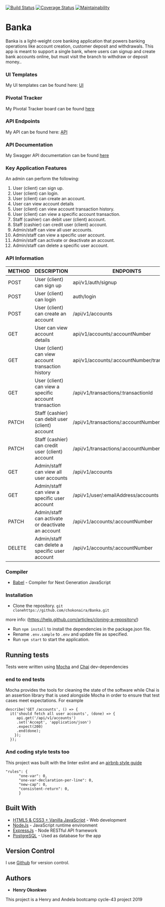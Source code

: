 [![Build Status](https://travis-ci.org/chokonaira/Banka.svg?branch=develop)](https://travis-ci.org/chokonaira/Banka)  [![Coverage Status](https://coveralls.io/repos/github/chokonaira/Banka/badge.svg)](https://coveralls.io/github/chokonaira/Banka)  [![Maintainability](https://api.codeclimate.com/v1/badges/620dd07ffb14ae57ec13/maintainability)](https://codeclimate.com/github/chokonaira/Banka/maintainability) 


# Banka
Banka is a light-weight core banking application that powers banking operations like account creation, customer deposit and withdrawals. This app is meant to support a single bank, where users can signup and create bank accounts online, but must visit the branch to withdraw or deposit money..


### UI Templates
My UI templates can be found here: [ UI ](https://chokonaira.github.io/Banka/)

### Pivotal Tracker
My Pivotal Tracker board can be found [ here ](https://www.pivotaltracker.com/n/projects/2320730)

### API Endpoints
My API can be found here: [ API ](https://banka101.herokuapp.com)

### API Documentation
My Swagger API documentation can be found [ here ](https://banka101.herokuapp.com/api-docs)

### Key Application Features
An admin can perform the following:
1. User (client) can sign up.
2. User (client) can login.
3. User (client) can create an account.
5. User can view account details
5. User (client) can view account transaction history.
6. User (client) can view a specific account transaction.
7. Staff (cashier) can debit user (client) account.
8. Staff (cashier) can credit user (client) account.
9. Admin/staff can view all user accounts.
10. Admin/staff can view a specific user account.
11. Admin/staff can activate or deactivate an account.
12. Admin/staff can delete a specific user account.


### API Information

METHOD |    DESCRIPTION       |   ENDPOINTS
-------|----------------------|-------------------------
POST | User (client) can sign up | api/v1/auth/signup
POST | User (client) can login | auth/login
POST | User (client) can create an account | /api/v1/accounts
GET | User can view account details | api/v1/accounts/:accountNumber
GET | User (client) can view account transaction history | api/v1/accounts/:accountNumber/transactions
GET | User (client) can view a specific account transaction | /api/v1/transactions/:transactionId
PATCH | Staff (cashier) can debit user (client) account | /api/v1/transactions/:accountNumber/debit
PATCH | Staff (cashier) can credit user (client) account | /api/v1/transactions/:accountNumber/credit
GET | Admin/staff can view all user accounts | /api/v1/accounts
GET | Admin/staff can view a specific user account | /api/v1/user/:emailAddress/accounts
PATCH | Admin/staff can activate or deactivate an account | /api/v1/accounts/:accountNumber
DELETE| Admin/staff can delete a specific user account | /api/v1/accounts/:accountNumber

### Compiler

* [Babel](https://eslint.org/) - Compiler for Next Generation JavaScript

### Installation

- Clone the repository.
``` git clonehttps://github.com/chokonaira/Banka.git ```

more info:
(https://help.github.com/articles/cloning-a-repository/)
- Run ``` npm install ``` to install the dependencies in the package.json file.
- Rename ``` .env.sample ``` to ```.env``` and update file as specified.
- Run ``` npm start ``` to start the application.

## Running tests

Tests were written using [Mocha](https://mochajs.org) and [Chai](https://chaijs.com) dev-dependencies

### end to end tests

Mocha provides the tools for cleaning the state of the software while Chai is an assertion library that is used alongside Mocha in order to ensure that test cases meet expectations. For example

```
describe('GET /accounts', () => {
  it('should fetch all user accounts', (done) => {
     api.get('/api/v1/accounts')
     .set('Accept', 'application/json')
     .expect(200)
     .end(done);
    });
  });
```

### And coding style tests too

This project was built with the linter eslint and an [airbnb style guide](https://github.com/airbnb/javascript)

```
"rules": {
      "one-var": 0,
      "one-var-declaration-per-line": 0,
      "new-cap": 0,
      "consistent-return": 0,
      }
```

## Built With

* [HTML5 & CSS3 + Vanilla JavaScript](http://developer.mozilla.org/en-US/docs/) - Web development
* [NodeJs](https://nodejs.org/) - JavaScript runtime environment
* [ExpressJs](https://expressjs.com) - Node RESTful API framework
* [PostgreSQL](https://www.postgresql.org/) - Used as database for the app

## Version Control

I use [Github](http://github.com/) for version control.

## Authors

* **Henry Okonkwo**


This project is a Henry and Andela bootcamp cycle-43 project 2019
